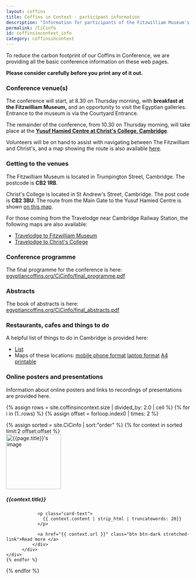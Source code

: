 ```yaml
---
layout: coffins
title: Coffins in Context - participant information
description: "Information for participants of the Fitzwilliam Museum's Coffins in Context conference 2024"
permalink: /CiCinfo
id: coffinsincontext_info
category: coffinsincontext
---
```

To reduce the carbon footprint of our Coffins in Conference, we are providing all the 
basic conference information on these web pages. 

**Please consider carefully before you print any of it out.**

### Conference venue(s)

The conference will start, at 8.30 on Thursday morning, with **breakfast at the Fitzwilliam Museum,**
and an opportunity to visit the Egyptian galleries. Entrance to the museum is via the Courtyard Entrance.

The remainder of the conference, from 10.30 on Thursday morning, will take place at the 
**[Yusuf Hamied Centre at Christ's College, 
Cambridge](https://www.christs.cam.ac.uk/facilities/yusuf-hamied)**.

Volunteers will be on hand to assist with navigating between The Fitzwilliam and Christ's, and a map showing the route is also available 
[here](/assets/pdfs/Fitz-Christs_map.pdf).

### Getting to the venues

The Fitzwilliam Museum is located in Trumpington Street, Cambridge. The postcode is **CB2 1RB**.

Christ's College is located in St Andrew's Street, Cambridge. The post code is **CB2 3BU**. The route from the Main Gate to the Yusuf Hamied Centre is
shown [on this map](/assets/pdfs/Christ's_map.pdf).

For those coming from the Travelodge near Cambridge Railway Station, the following maps are also available:

* [Travelodge to Fitzwilliam Museum](/assets/pdfs/Travelodge-Fitzwilliam_map.pdf)
* [Travelodge to Christ's College](/assets/pdfs/Travelodge-Christ's_map.pdf)

### Conference programme 

The final programme for the conference is here: 
[egyptiancoffins.org/CiCinfo/final_programme.pdf](../final_programme.pdf)

### Abstracts

The book of abstracts is here:
[egyptiancoffins.org/CiCinfo/final_abstracts.pdf](../final_abstracts.pdf)

### Restaurants, cafes and things to do

A helpful list of things to do in Cambridge is provided here:

* [List](/assets/pdfs/Food_Attractions_Final.pdf)
* Maps of these locations: [mobile phone format](/images/coffinsincontext/MapFood_Laptop.png) [laptop format](assets/pdfs/MapFood_Laptop.pdf)
[A4 printable](/assets/pdfs/MapFood_Print_A4.pdf)

### Online posters and presentations

Information about online posters and links to recordings of presentations are provided here.

{% assign rows = site.coffinsincontext.size | divided_by: 2.0 | ceil %}
{% for i in (1..rows) %}
  {% assign offset = forloop.index0 | times: 2 %}
  <div class="row">
  {% assign sorted = site.CiCinfo | sort:"order" %}
  {% for context in sorted limit:2 offset:offset %}
     <div class="col-md-6 mt-3">
          <div class="card h-100">
              <div class="card-body">
              <img class="align-self-center mr-3 rounded-circle float-right thumb-post" src="{{context.image}}"
                             alt="{{page.title}}'s image" height="150" width="150">
                <h5 class="card-title">{{context.title}}</h5>

                <p class="card-text">
                  {{ context.content | strip_html | truncatewords: 20}}
                </p>

                <a href="{{ context.url }}" class="btn btn-dark stretched-link">Read more </a>
              </div>
          </div>
    </div>
    {% endfor %}
  </div>
{% endfor %}

